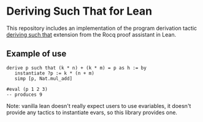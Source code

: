 # Deriving Such That for Lean

This repository includes an implementation of the program derivation
tactic [deriving such
that](https://coq.inria.fr/doc/V8.18.0/refman/addendum/miscellaneous-extensions.html)
extension from the Rocq proof assistant in Lean.


## Example of use

```lean
derive p such that (k * n) + (k * m) = p as h := by
   instantiate ?p := k * (n + m)
   simp [p, Nat.mul_add]

#eval (p 1 2 3)
-- produces 9
```


Note: vanilla lean doesn't really expect users to use evariables, it
doesn't provide any tactics to instantiate evars, so this library
provides one.
